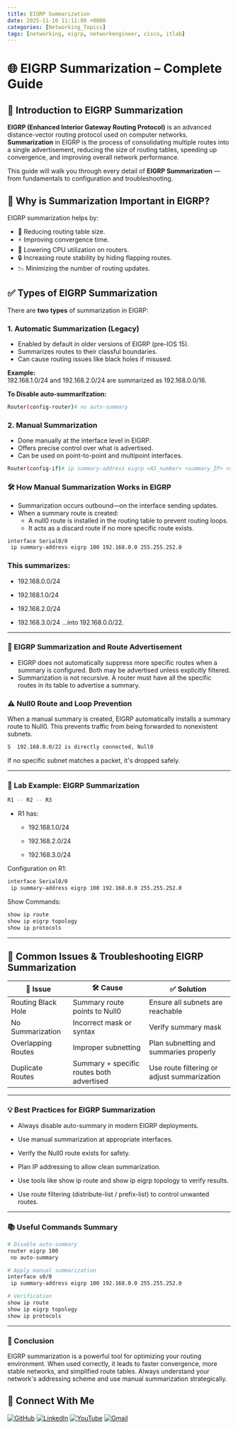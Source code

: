 ```yaml
---
title: EIGRP Summarization
date: 2025-11-10 11:11:00 +0000
categories: [Networking_Topics]
tags: [networking, eigrp, networkengineer, cisco, itlab]
---
```


# 🌐 EIGRP Summarization – Complete Guide

## 📘 Introduction to EIGRP Summarization

**EIGRP (Enhanced Interior Gateway Routing Protocol)** is an advanced distance-vector routing protocol used on computer networks. **Summarization** in EIGRP is the process of consolidating multiple routes into a single advertisement, reducing the size of routing tables, speeding up convergence, and improving overall network performance.

This guide will walk you through every detail of **EIGRP Summarization** — from fundamentals to configuration and troubleshooting.



## 🧠 Why is Summarization Important in EIGRP?

EIGRP summarization helps by:

- 🔽 Reducing routing table size.
- ⚡ Improving convergence time.
- 🚦 Lowering CPU utilization on routers.
- 🔒 Increasing route stability by hiding flapping routes.
- 📉 Minimizing the number of routing updates.



## ✅ Types of EIGRP Summarization

There are **two types** of summarization in EIGRP:

### 1. Automatic Summarization (Legacy)

- Enabled by default in older versions of EIGRP (pre-IOS 15).
- Summarizes routes to their classful boundaries.
- Can cause routing issues like black holes if misused.

**Example:**  
192.168.1.0/24 and 192.168.2.0/24 are summarized as 192.168.0.0/16.

**To Disable auto-summarifzation:**
```bash
Router(config-router)# no auto-summary
```

### 2. Manual Summarization

- Done manually at the interface level in EIGRP.
- Offers precise control over what is advertised.
- Can be used on point-to-point and multipoint interfaces.

```bash
Router(config-if)# ip summary-address eigrp <AS_number> <summary_IP> <subnet_mask>
```

### 🛠️ How Manual Summarization Works in EIGRP

- Summarization occurs outbound—on the interface sending updates.
- When a summary route is created:
    - A null0 route is installed in the routing table to prevent routing loops.
    - It acts as a discard route if no more specific route exists.

```bash
interface Serial0/0
 ip summary-address eigrp 100 192.168.0.0 255.255.252.0
 ```

 ### This summarizes:

- 192.168.0.0/24

- 192.168.1.0/24

- 192.168.2.0/24

- 192.168.3.0/24
...into 192.168.0.0/22.

---

### 🔄 EIGRP Summarization and Route Advertisement

- EIGRP does not automatically suppress more specific routes when a summary is configured. Both may be advertised unless explicitly filtered.
- Summarization is not recursive. A router must have all the specific routes in its table to advertise a summary.

### ⚠️ Null0 Route and Loop Prevention

When a manual summary is created, EIGRP automatically installs a summary route to Null0. This prevents traffic from being forwarded to nonexistent subnets.

```bash
S  192.168.0.0/22 is directly connected, Null0
```

If no specific subnet matches a packet, it's dropped safely.

---

### 🧪 Lab Example: EIGRP Summarization

```bash
R1 -- R2 -- R3
```

- R1 has:

    - 192.168.1.0/24

    - 192.168.2.0/24

    - 192.168.3.0/24

Configuration on R1:

```bash
interface Serial0/0
 ip summary-address eigrp 100 192.168.0.0 255.255.252.0
```

Show Commands:

```bash
show ip route
show ip eigrp topology
show ip protocols
```

---

## 🛑 Common Issues & Troubleshooting EIGRP Summarization

| 🧩 **Issue**           | 🛠️ **Cause**                            | ✅ **Solution**                                  |
|------------------------|-----------------------------------------|--------------------------------------------------|
| Routing Black Hole     | Summary route points to Null0           | Ensure all subnets are reachable                 |
| No Summarization       | Incorrect mask or syntax                | Verify summary mask                              |
| Overlapping Routes     | Improper subnetting                     | Plan subnetting and summaries properly           |
| Duplicate Routes       | Summary + specific routes both advertised | Use route filtering or adjust summarization      |


---


### 💡 Best Practices for EIGRP Summarization

- Always disable auto-summary in modern EIGRP deployments.

- Use manual summarization at appropriate interfaces.

- Verify the Null0 route exists for safety.

- Plan IP addressing to allow clean summarization.

- Use tools like show ip route and show ip eigrp topology to verify results.

- Use route filtering (distribute-list / prefix-list) to control unwanted routes.


---

### 📚 Useful Commands Summary

```bash
# Disable auto-summary
router eigrp 100
 no auto-summary

# Apply manual summarization
interface s0/0
 ip summary-address eigrp 100 192.168.0.0 255.255.252.0

# Verification
show ip route
show ip eigrp topology
show ip protocols
```

---

### 🏁 Conclusion

EIGRP summarization is a powerful tool for optimizing your routing environment. When used correctly, it leads to faster convergence, more stable networks, and simplified route tables. Always understand your network's addressing scheme and use manual summarization strategically.


## 🙌 Connect With Me

[![GitHub](https://img.shields.io/badge/GitHub-Profile-black?style=for-the-badge&logo=github)](https://github.com/Ntwork-Beginner)
[![LinkedIn](https://img.shields.io/badge/LinkedIn-Connect-blue?style=for-the-badge&logo=linkedin)](https://www.linkedin.com/in/ntworkbeginner/)
[![YouTube](https://img.shields.io/badge/YouTube-Subscribe-red?style=for-the-badge&logo=youtube)](https://www.youtube.com/@Ntwork_Beginner)
[![Gmail](https://img.shields.io/badge/Gmail-Mail-red?style=for-the-badge&logo=gmail)](mailto:your.bittudhillon011@gmail.com)
